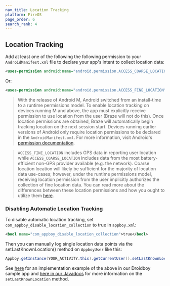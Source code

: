 ```yaml
---
nav_title: Location Tracking
platform: FireOS
page_order: 6
search_rank: 4
---
```

## Location Tracking

Add at least one of the following the following permission to your `AndroidManifest.xml` file to declare your app's intent to collect location data:

```xml
<uses-permission android:name="android.permission.ACCESS_COARSE_LOCATION" />
```
Or:

```xml
<uses-permission android:name="android.permission.ACCESS_FINE_LOCATION" />
```

> With the release of Android M, Android switched from an install-time to a runtime permissions model. To enable location tracking on devices running M and above, the app must explicitly receive permission to use location from the user (Braze will not do this). Once location permissions are obtained, Braze will automatically begin tracking location on the next session start. Devices running earlier versions of Android only require location permissions to be declared in the `AndroidManifest.xml`. For more information, visit Android's [permission documentation][2].

> `ACCESS_FINE_LOCATION` includes GPS data in reporting user location while `ACCESS_COARSE_LOCATION` includes data from the most battery-efficient non-GPS provider available (e.g. the network). Coarse location location will likely be sufficient for the majority of location data use-cases; however, under the runtime permissions model, receiving location permission from the user implicitly authorizes the collection of fine location data. You can read more about the differences between these location permissions and how you ought to utilize them [here][1].

### Disabling Automatic Location Tracking

To disable automatic location tracking, set `com_appboy_disable_location_collection` to true in `appboy.xml`:

```xml
<bool name="com_appboy_disable_location_collection">true</bool>
```

Then you can manually log single location data points via the setLastKnownLocation() method on `AppboyUser` like this:

```java
Appboy.getInstance(YOUR_ACTIVITY.this).getCurrentUser().setLastKnownLocation(LATITUDE_DOUBLE_VALUE, LONGITUDE_DOUBLE_VALUE, ALTITUDE_DOUBLE_VALUE, ACCURACY_DOUBLE_VALUE);
```

See [here][3] for an implementation example of the above in our Droidboy sample app and [here in our Javadocs][4] for more information on the `setLastKnownLocation` method.

[1]: http://developer.android.com/guide/topics/location/strategies.html
[2]: https://developer.android.com/training/permissions/index.html
[3]: https://github.com/Appboy/appboy-android-sdk/blob/master/droidboy/src/main/java/com/appboy/sample/PreferencesActivity.java#L129
[4]: https://appboy.github.io/appboy-android-sdk/javadocs/com/appboy/AppboyUser.html#setLastKnownLocation-double-double-java.lang.Double-java.lang.Double-
